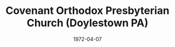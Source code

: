 ---
date: &id001 1972-04-07
end_date: null
location:
  address: null
  city: Doylestown
  state: PA
minister:
- end: 1972-01-01
  name: C. John Miller
  start: 1965-01-01
  type: Pastor
- end: 1985-01-01
  name: George Morton
  start: 1973-01-01
  type: Pastor
- end: 1991-01-01
  name: John Harbison
  start: 1986-01-01
  type: Pastor
- end: 1993-01-01
  name: John Bettler
  start: 1991-01-01
  type: Supply Pastor
- end: 2001-11-03
  name: Stephen Meidahl
  start: 1993-01-01
  type: Pastor
- end: null
  name: Matthew Colflesh
  start: 2001-01-01
  type: Associate Pastor
ministers:
- C. John Miller
- George Morton
- John Harbison
- John Bettler
- Stephen Meidahl
- Matthew Colflesh
name: Covenant Orthodox Presbyterian Church
names:
- end: 1985-01-01
  name: Mechanicsville Orthodox Presbyterian Chapel
  start: 1972-04-07
- end: 2001-11-03
  name: Covenant Orthodox Presbyterian Church
  start: 1985-01-01
origination_date: *id001
raw_data: "PA Doylestown\nCovenant Orthodox Presbyterian Church  (April 7, 1972\u2013\
  November 3, 2001)\n(received from Independency)\n(formerly Mechanicsville Orthodox\
  \ Presbyterian Chapel, 1972\u20131985)\n(transferred to the Presbyterian Church\
  \ in America, November 3, 2001)\nPastors: C. John Miller, 1965\u201372\nGeorge Morton,\
  \ 1973\u201385\nJohn Harbison, 1986\u201391\nJohn Bettler (Supply), 1991\u201393\n\
  Stephen Meidahl, 1993\u20132001\nAssoc. Pastor: Matthew Colflesh, 2001"
received_from: Independency
states:
- PA
status:
  active: false
  end_date: 2001-11-03
  reason: transfer
  received_from: null
  withdrawal_to: null
title: Covenant Orthodox Presbyterian Church (Doylestown PA)
year_established:
- 1972

---